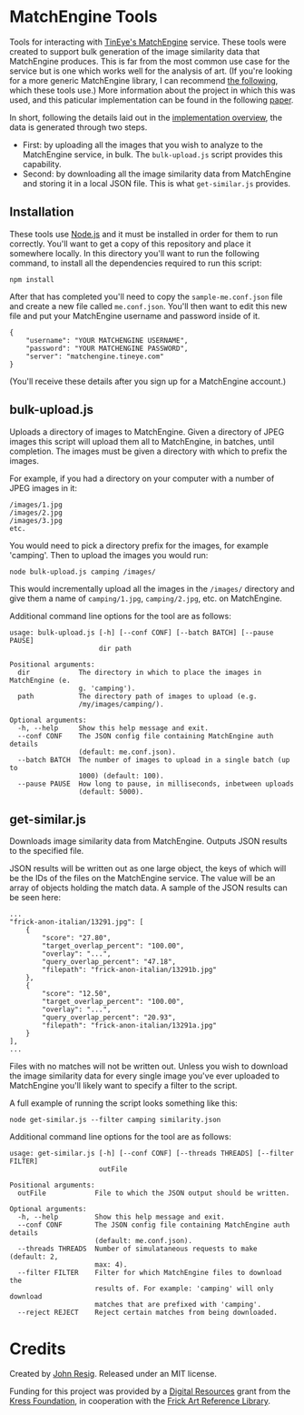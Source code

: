 MatchEngine Tools
=================

Tools for interacting with [TinEye's MatchEngine](https://services.tineye.com/MatchEngine) service. These tools were created to support bulk generation of the image similarity data that MatchEngine produces. This is far from the most common use case for the service but is one which works well for the analysis of art. (If you're looking for a more generic MatchEngine library, I can recommend [the following](https://www.npmjs.org/package/matchengine), which these tools use.) More information about the project in which this was used, and this paticular implementation can be found in the following [paper](http://ejohn.org/research/computer-vision-photo-archives/).

In short, following the details laid out in the [implementation overview](http://ejohn.org/research/computer-vision-photo-archives/#implementation), the data is generated through two steps.

* First: by uploading all the images that you wish to analyze to the MatchEngine service, in bulk. The `bulk-upload.js` script provides this capability.
* Second: by downloading all the image similarity data from MatchEngine and storing it in a local JSON file. This is what `get-similar.js` provides.

## Installation

These tools use [Node.js](http://nodejs.org/) and it must be installed in order for them to run correctly. You'll want to get a copy of this repository and place it somewhere locally. In this directory you'll want to run the following command, to install all the dependencies required to run this script:

    npm install

After that has completed you'll need to copy the `sample-me.conf.json` file and create a new file called `me.conf.json`. You'll then want to edit this new file and put your MatchEngine username and password inside of it.

    {
        "username": "YOUR MATCHENGINE USERNAME",
        "password": "YOUR MATCHENGINE PASSWORD",
        "server": "matchengine.tineye.com"
    }

(You'll receive these details after you sign up for a MatchEngine account.)

## bulk-upload.js

Uploads a directory of images to MatchEngine. Given a directory of JPEG images this script will upload them all to MatchEngine, in batches, until completion. The images must be given a directory with which to prefix the images.

For example, if you had a directory on your computer with a number of JPEG images in it:

    /images/1.jpg
    /images/2.jpg
    /images/3.jpg
    etc.

You would need to pick a directory prefix for the images, for example 'camping'. Then to upload the images you would run:

    node bulk-upload.js camping /images/

This would incrementally upload all the images in the `/images/` directory and give them a name of `camping/1.jpg`, `camping/2.jpg`, etc. on MatchEngine.

Additional command line options for the tool are as follows:

```
usage: bulk-upload.js [-h] [--conf CONF] [--batch BATCH] [--pause PAUSE]
                      dir path

Positional arguments:
  dir            The directory in which to place the images in MatchEngine (e.
                 g. 'camping').
  path           The directory path of images to upload (e.g.
                 /my/images/camping/).

Optional arguments:
  -h, --help     Show this help message and exit.
  --conf CONF    The JSON config file containing MatchEngine auth details
                 (default: me.conf.json).
  --batch BATCH  The number of images to upload in a single batch (up to
                 1000) (default: 100).
  --pause PAUSE  How long to pause, in milliseconds, inbetween uploads
                 (default: 5000).
```

## get-similar.js

Downloads image similarity data from MatchEngine. Outputs JSON results to the
specified file.

JSON results will be written out as one large object, the keys of
which will be the IDs of the files on the MatchEngine service. The value will
be an array of objects holding the match data. A sample of the JSON results can be seen here:

    ...
    "frick-anon-italian/13291.jpg": [
        {
            "score": "27.80",
            "target_overlap_percent": "100.00",
            "overlay": "...",
            "query_overlap_percent": "47.18",
            "filepath": "frick-anon-italian/13291b.jpg"
        },
        {
            "score": "12.50",
            "target_overlap_percent": "100.00",
            "overlay": "...",
            "query_overlap_percent": "20.93",
            "filepath": "frick-anon-italian/13291a.jpg"
        }
    ],
    ...

Files with no matches will not be written out. Unless you wish to download the image similarity data for every single image you've ever uploaded to MatchEngine you'll likely want to specify a filter to the script.

A full example of running the script looks something like this:

    node get-similar.js --filter camping similarity.json

Additional command line options for the tool are as follows:

```
usage: get-similar.js [-h] [--conf CONF] [--threads THREADS] [--filter FILTER]
                      outFile

Positional arguments:
  outFile            File to which the JSON output should be written.

Optional arguments:
  -h, --help         Show this help message and exit.
  --conf CONF        The JSON config file containing MatchEngine auth details
                     (default: me.conf.json).
  --threads THREADS  Number of simulataneous requests to make (default: 2,
                     max: 4).
  --filter FILTER    Filter for which MatchEngine files to download the
                     results of. For example: 'camping' will only download
                     matches that are prefixed with 'camping'.
  --reject REJECT    Reject certain matches from being downloaded.
```

Credits
===

Created by [John Resig](http://ejohn.org/). Released under an MIT license.

Funding for this project was provided by a [Digital Resources](http://www.kressfoundation.org/grants/default.aspx?id=150) grant from the [Kress Foundation](http://www.kressfoundation.org/), in cooperation with the [Frick Art Reference Library](http://www.frick.org/research/library).